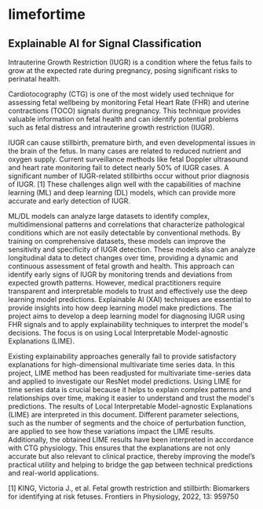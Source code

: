 # limefortime
## Explainable AI for Signal Classification

Intrauterine Growth Restriction (IUGR) is a condition where the fetus fails to grow at the expected rate during pregnancy, posing significant risks to perinatal health. 

Cardiotocography (CTG) is one of the most widely used technique for assessing fetal wellbeing by monitoring Fetal Heart Rate (FHR) and uterine contractions (TOCO) signals during pregnancy.  This technique provides valuable information on fetal health and can identify potential problems such as fetal distress and intrauterine growth restriction (IUGR).

IUGR can cause stillbirth, premature birth, and even developmental issues in the brain of the fetus. In many cases are related to reduced nutrient and oxygen supply. Current surveillance methods like fetal Doppler ultrasound and heart rate monitoring fail to detect nearly 50% of IUGR cases. A significant number of IUGR-related stillbirths occur without prior diagnosis of IUGR. [1] These challenges align well with the capabilities of machine learning (ML) and deep learning (DL) models, which can provide more accurate and early detection of IUGR.

ML/DL models can analyze large datasets to identify complex, multidimensional patterns and correlations that characterize pathological conditions which are not easily detectable by conventional methods. By training on comprehensive datasets, these models can improve the sensitivity and specificity of IUGR detection. These models also can analyze longitudinal data to detect changes over time, providing a dynamic and continuous assessment of fetal growth and health. This approach can identify early signs of IUGR by monitoring trends and deviations from expected growth patterns. However, medical practitioners require transparent and interpretable models to trust and effectively use the deep learning model predictions. Explainable AI (XAI) techniques are essential to provide insights into how deep learning model make predictions. The project aims to develop a deep learning model for diagnosing IUGR using FHR signals and to apply explainability techniques to interpret the model's decisions. The focus is on using Local Interpretable Model-agnostic Explanations (LIME).

Existing explainability approaches generally fail to provide satisfactory explanations for high-dimensional multivariate time series data. In this project, LIME method has been readjusted for multivariate time-series data and applied to investigate our ResNet model predictions. Using LIME for time series data is crucial because it helps to explain complex patterns and relationships over time, making it easier to understand and trust the model's predictions. The results of Local Interpretable Model-agnostic Explanations (LIME) are interpreted in this document. Different parameter selections, such as the number of segments and the choice of perturbation function, are applied to see how these variations impact the LIME results. Additionally, the obtained LIME results have been interpreted in accordance with CTG physiology. This ensures that the explanations are not only accurate but also relevant to clinical practice, thereby improving the model’s practical utility and helping to bridge the gap between technical predictions and real-world applications.


[1] KING, Victoria J., et al. Fetal growth restriction and stillbirth: Biomarkers for identifying at risk fetuses. Frontiers in Physiology, 2022, 13: 959750

